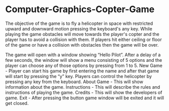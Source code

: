 # Computer-Graphics-Copter-Game

The objective of the game is to fly a helicopter in space with restricted upward and downward motion pressing the keyboard's any key.
While playing the game obstacles will move towards the player's copter and the player has to avoid a collision with them.
If players hit either ceiling or floor of the game or have a collision with obstacles then the game will be over.

The game will open with a window showing “Hello Pilot”. After a delay of a few seconds, the window will show a menu consisting of 5 options and the player can choose any of those options by pressing from 1 to 5.
New Game - Player can start his game by first entering the name and after that game will start by pressing the “y” key. Players can control the helicopter by pressing any key from the keyboard.
About Game - This will show information about the game.
Instructions - This will describe the rules and instructions of playing the game.
Credits - This will show the developers of game.
Exit - After pressing the button game window will be exited and it will get closed.
